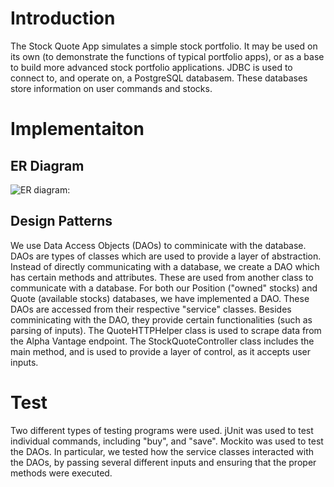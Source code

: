 # Introduction
The Stock Quote App simulates a simple stock portfolio. It may be used on its own (to demonstrate the functions of typical portfolio apps), or as a base to build more advanced stock portfolio applications. JDBC is used to connect to, and operate on, a PostgreSQL databasem. These databases store information on user commands and stocks.

# Implementaiton
## ER Diagram
![ER diagram: ](main\resources\Diagram.png)

## Design Patterns
We use Data Access Objects (DAOs) to comminicate with the database. DAOs are types of classes which are used to provide a layer of abstraction. Instead of directly communicating with a database, we create a DAO which has certain methods and attributes. These are used from another class to communicate with a database. For both our Position ("owned" stocks) and Quote (available stocks) databases, we have implemented a DAO. These DAOs are accessed from their respective "service" classes. Besides comminicating with the DAO, they provide certain functionalities (such as parsing of inputs). The QuoteHTTPHelper class is used to scrape data from the Alpha Vantage endpoint. The StockQuoteController class includes the main method, and is used to provide a layer of control, as it accepts user inputs.
# Test
Two different types of testing programs were used. jUnit was used to test individual commands, including "buy", and "save". Mockito was used to test the DAOs. In particular, we tested how the service classes interacted with the DAOs, by passing several different inputs and ensuring that the proper methods were executed.
